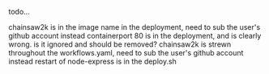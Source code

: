 todo...

chainsaw2k is in the image name in the deployment, need to sub the user's github account instead
containerport 80 is in the deployment, and is clearly wrong.  is it ignored and should be removed?
chainsaw2k is strewn throughout the workflows.yaml, need to sub the user's github account instead
restart of node-express is in the deploy.sh